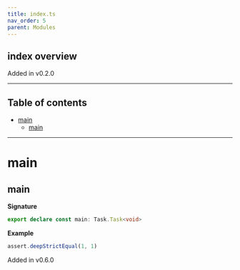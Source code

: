```yaml
---
title: index.ts
nav_order: 5
parent: Modules
---
```


## index overview

Added in v0.2.0

---

<h2 class="text-delta">Table of contents</h2>

- [main](#main)
  - [main](#main-1)

---

# main

## main

**Signature**

```ts
export declare const main: Task.Task<void>
```

**Example**

```ts
assert.deepStrictEqual(1, 1)
```

Added in v0.6.0
